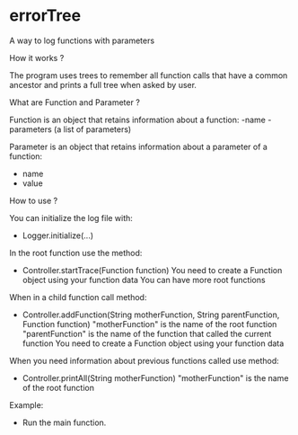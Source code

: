 # errorTree
A way to log functions with parameters

How it works ?

The program uses trees to remember all function calls that have a common ancestor and prints a full tree when asked by user.

What are Function and Parameter ?

Function is an object that retains information about a function:
-name
-parameters (a list of parameters)

Parameter is an object that retains information about a parameter of a function:
- name
- value

How to use ?

You can initialize the log file with:
- Logger.initialize(...)

In the root function use the method:
- Controller.startTrace(Function function)
You need to create a Function object using your function data
You can have more root functions

When in a child function call method:
- Controller.addFunction(String motherFunction, String parentFunction, Function function)
"motherFunction" is the name of the root function
"parentFunction" is the name of the function that called the current function
You need to create a Function object using your function data

When you need information about previous functions called use method:
- Controller.printAll(String motherFunction)
"motherFunction" is the name of the root function

Example:
- Run the main function.
